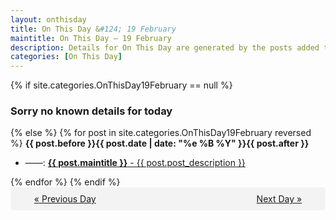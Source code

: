 ```yaml
---
layout: onthisday
title: On This Day &#124; 19 February
maintitle: On This Day — 19 February
description: Details for On This Day are generated by the posts added to the website so the content is subject to changes/updates over time.
categories: [On This Day]
---
```


{% if site.categories.OnThisDay19February == null %}
<h3>Sorry no known details for today</h3>
{% else %}
{% for post in site.categories.OnThisDay19February reversed %}
<strong>{{ post.before }}{{ post.date | date: "%e %B %Y" }}{{ post.after }}</strong>
<ul>
<li> ——: <a class="{{ post.class }}" href="{{ post.url }}"><strong>{{ post.maintitle }}</strong> - {{ post.post_description }}</a></li>
</ul>
{% endfor %}
{% endif %}

<div style="background-color: #f3f3f3; padding: 10px; border-radius: 5px; text-align: center; display: flex; justify-content: space-evenly;">
<a href="/onthisday/02/02-18">« Previous Day</a>
<span style="visibility:hidden;">[ Visit Leap Year February 29 ]</span>
<a href="/onthisday/02/02-20">Next Day »</a>
</div>
